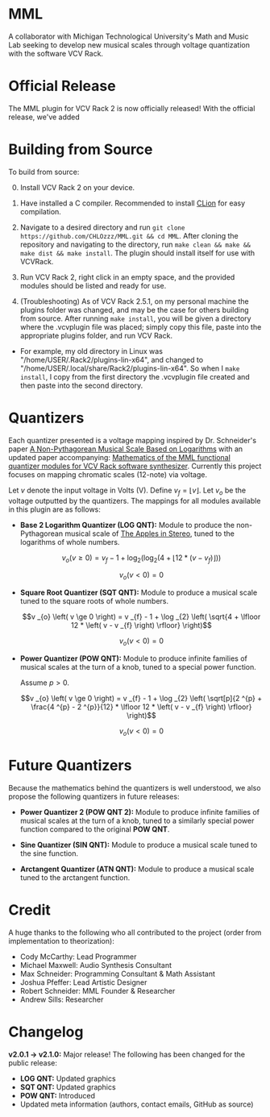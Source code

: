 # MML
A collaborator with Michigan Technological University's Math and Music Lab seeking to develop new musical scales through voltage quantization with the software VCV Rack.

# Official Release
The MML plugin for VCV Rack 2 is now officially released! With the official release, we've added 

# Building from Source
To build from source:

0) Install VCV Rack 2 on your device.

1) Have installed a C compiler. Recommended to install [CLion](https://www.jetbrains.com/clion/) for easy compilation.

2) Navigate to a desired directory and run `git clone https://github.com/CHLOzzz/MML.git && cd MML`. After cloning the repository and navigating to the directory, run `make clean && make && make dist && make install`. The plugin should install itself for use with VCVRack.

3) Run VCV Rack 2, right click in an empty space, and the provided modules should be listed and ready for use.

4) (Troubleshooting) As of VCV Rack 2.5.1, on my personal machine the plugins folder was changed, and may be the case for others building from source. After running `make install`, you will be given a directory where the .vcvplugin file was placed; simply copy this file, paste into the appropriate plugins folder, and run VCV Rack.
- For example, my old directory in Linux was "/home/USER/.Rack2/plugins-lin-x64", and changed to "/home/USER/.local/share/Rack2/plugins-lin-x64". So when I `make install`, I copy from the first directory the .vcvplugin file created and then paste into the second directory.

# Quantizers
Each quantizer presented is a voltage mapping inspired by Dr. Schneider's paper [A Non-Pythagorean Musical Scale Based on Logarithms](https://arxiv.org/abs/1312.5020) with an updated paper accompanying: [Mathematics of the MML functional quantizer modules for VCV Rack software synthesizer](https://arxiv.org/abs/2404.04739). Currently this project focuses on mapping chromatic scales (12-note) via voltage.

Let $v$ denote the input voltage in Volts (V). Define $v _{f} = \lfloor v \rfloor$. Let $v _{o}$ be the voltage outputted by the quantizers. The mappings for all modules available in this plugin are as follows:

- **Base 2 Logarithm Quantizer (LOG QNT):** Module to produce the non-Pythagorean musical scale of [The Apples in Stereo](https://en.wikipedia.org/wiki/The_Apples_in_Stereo), tuned to the logarithms of whole numbers. 

  $$v _{o} \left( v \ge 0 \right) = v _{f} - 1 + \log _{2} \left( \log _{2} \left( 4 + \lfloor 12 * \left( v - v _{f} \right) \rfloor \right) \right)$$

  $$v _{o} \left( v < 0 \right) = 0$$

- **Square Root Quantizer (SQT QNT):** Module to produce a musical scale tuned to the square roots of whole numbers.

  $$v _{o} \left( v \ge 0 \right) = v _{f} - 1 + \log _{2} \left( \sqrt{4 + \lfloor 12 * \left( v - v _{f} \right) \rfloor} \right)$$

  $$v _{o} \left( v < 0 \right) = 0$$

- **Power Quantizer (POW QNT):** Module to produce infinite families of musical scales at the turn of a knob, tuned to a special power function.

  Assume $p > 0$.

  $$v _{o} \left( v \ge 0 \right) = v _{f} - 1 + \log _{2} \left( \sqrt[p]{2 ^{p} + \frac{4 ^{p} - 2 ^{p}}{12} * \lfloor 12 * \left( v - v _{f} \right) \rfloor} \right)$$

  $$v _{o} \left( v < 0 \right) = 0$$

# Future Quantizers
Because the mathematics behind the quantizers is well understood, we also propose the following quantizers in future releases:

- **Power Quantizer 2 (POW QNT 2):** Module to produce infinite families of musical scales at the turn of a knob, tuned to a similarly special power function compared to the original **POW QNT**.

- **Sine Quantizer (SIN QNT):** Module to produce a musical scale tuned to the sine function. 

- **Arctangent Quantizer (ATN QNT):** Module to produce a musical scale tuned to the arctangent function. 

# Credit
A huge thanks to the following who all contributed to the project (order from implementation to theorization):

- Cody McCarthy: Lead Programmer
- Michael Maxwell: Audio Synthesis Consultant
- Max Schneider: Programming Consultant & Math Assistant
- Joshua Pfeffer: Lead Artistic Designer
- Robert Schneider: MML Founder & Researcher
- Andrew Sills: Researcher

# Changelog
**v2.0.1 -> v2.1.0:** Major release! The following has been changed for the public release:
- **LOG QNT:** Updated graphics
- **SQT QNT:** Updated graphics
- **POW QNT:** Introduced
- Updated meta information (authors, contact emails, GitHub as source)
